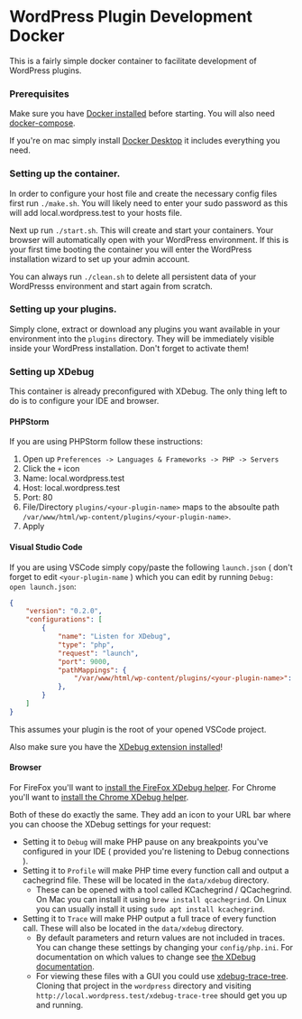 # WordPress Plugin Development Docker

This is a fairly simple docker container to facilitate development of WordPress plugins.

### Prerequisites

Make sure you have [Docker installed](https://docs.docker.com/v17.09/engine/installation/) before starting. You will also need [docker-compose](https://docs.docker.com/compose/install/).

If you're on mac simply install [Docker Desktop](https://docs.docker.com/docker-for-mac/install/) it includes everything you need.

### Setting up the container.

In order to configure your host file and create the necessary config files first run `./make.sh`. You will likely need to enter your sudo password as this will add local.wordpress.test to your hosts file.

Next up run `./start.sh`. This will create and start your containers. Your browser will automatically open with your WordPress environment. If this is your first time booting the container you will enter the WordPress installation wizard to set up your admin account.

You can always run `./clean.sh` to delete all persistent data of your WordPresss environment and start again from scratch.

### Setting up your plugins.

Simply clone, extract or download any plugins you want available in your environment into the `plugins` directory. They will be immediately visible inside your WordPress installation. Don't forget to activate them!

### Setting up XDebug

This container is already preconfigured with XDebug. The only thing left to do is to configure your IDE and browser.

#### PHPStorm
If you are using PHPStorm follow these instructions:
1. Open up `Preferences -> Languages & Frameworks -> PHP -> Servers`
1. Click the `+` icon
1. Name: local.wordpress.test
1. Host: local.wordpress.test
1. Port: 80
1. File/Directory `plugins/<your-plugin-name>` maps to the absoulte path `/var/www/html/wp-content/plugins/<your-plugin-name>`.
1. Apply


#### Visual Studio Code
If you are using VSCode simply copy/paste the following `launch.json` ( don't forget to edit `<your-plugin-name` ) which you can edit by running `Debug: open launch.json`:
```json
{
    "version": "0.2.0",
    "configurations": [
        {
            "name": "Listen for XDebug",
            "type": "php",
            "request": "launch",
            "port": 9000,
            "pathMappings": {
                "/var/www/html/wp-content/plugins/<your-plugin-name>": "${workspaceRoot}"
            },
        }
    ]
}
```
This assumes your plugin is the root of your opened VSCode project.

Also make sure you have the [XDebug extension installed](https://marketplace.visualstudio.com/items?itemName=felixfbecker.php-debug)!


#### Browser
For FireFox you'll want to [install the FireFox XDebug helper](https://addons.mozilla.org/en-US/firefox/addon/xdebug-helper-for-firefox/).
For Chrome you'll want to [install the Chrome XDebug helper](https://chrome.google.com/webstore/detail/xdebug-helper/eadndfjplgieldjbigjakmdgkmoaaaoc?hl=en).

Both of these do exactly the same. They add an icon to your URL bar where you can choose the XDebug settings for your request:
- Setting it to `Debug` will make PHP pause on any breakpoints you've configured in your IDE ( provided you're listening to Debug connections ).
- Setting it to `Profile` will make PHP time every function call and output a cachegrind file. These will be located in the `data/xdebug` directory.
    - These can be opened with a tool called KCachegrind / QCachegrind. On Mac you can install it using `brew install qcachegrind`. On Linux you can usually install it using `sudo apt install kcachegrind`.
- Setting it to `Trace` will make PHP output a full trace of every function call. These will also be located in the `data/xdebug` directory.
    - By default parameters and return values are not included in traces. You can change these settings by changing your `config/php.ini`. For documentation on which values to change see [the XDebug documentation](https://xdebug.org/docs/execution_trace).
    - For viewing these files with a GUI you could use [xdebug-trace-tree](https://github.com/splitbrain/xdebug-trace-tree). Cloning that project in the `wordpress` directory and visiting `http://local.wordpress.test/xdebug-trace-tree` should get you up and running.
